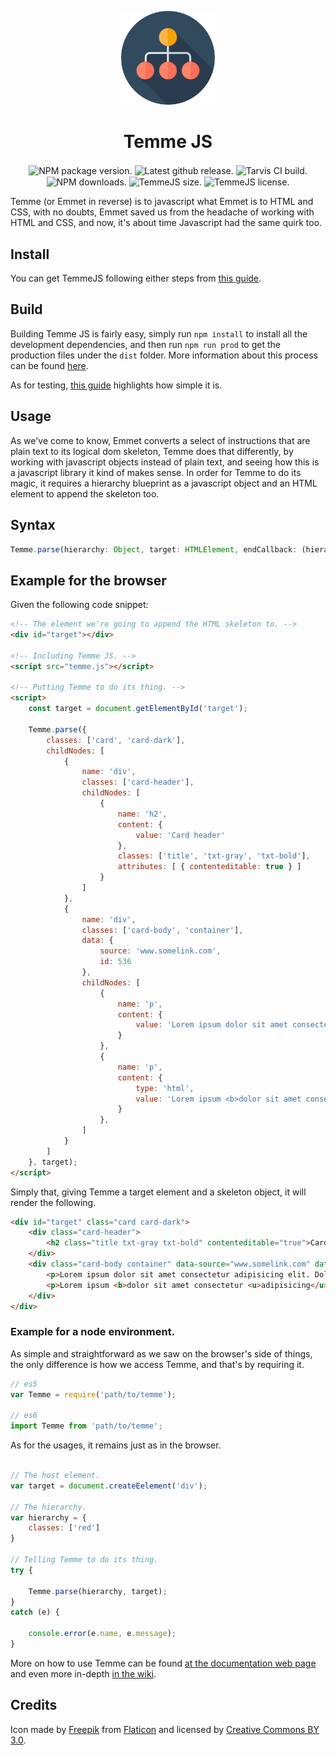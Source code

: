 <p align="center">
    <img src="docs/assets/img/logo.svg" width=150 />
    <h1 align="center">Temme JS</h1>
    <p align="center">
        <img align="center" src="https://img.shields.io/npm/v/temmejs.svg" alt="NPM package version.">
        <img align="center" src="https://img.shields.io/github/release/EOussama/temmejs.svg" alt="Latest github release.">
        <img align="center" src="https://img.shields.io/travis/com/EOussama/temmejs.svg" alt="Tarvis CI build.">
        <img align="center" src="https://img.shields.io/npm/dt/temmejs.svg" alt="NPM downloads.">
        <img align="center" src="https://img.shields.io/github/size/EOussama/temmejs/dist/temme.js.svg" alt="TemmeJS size.">
        <img align="center" src="https://img.shields.io/github/license/EOussama/temmejs.svg" alt="TemmeJS license.">
    </p>
</p>



Temme (or Emmet in reverse) is to javascript what Emmet is to HTML and CSS, with no doubts, Emmet saved us from the headache of working with HTML and CSS, and now, it's about time Javascript had the same quirk too.


## Install

You can get TemmeJS following either steps from [this guide](https://github.com/EOussama/temmejs/wiki/Temme-install).


## Build

Building Temme JS is fairly easy, simply run `npm install` to install all the development dependencies, and then run `npm run prod` to get the production files under the `dist` folder. More information about this process can be found [here](https://github.com/EOussama/temmejs/wiki/Temme-build).

As for testing, [this guide](https://github.com/EOussama/temmejs/wiki/Temme-tests) highlights how simple it is.


## Usage

As we've come to know, Emmet converts a select of instructions that are plain text to its logical dom skeleton, Temme does that differently, by working with javascript objects instead of plain text, and seeing how this is a javascript library it kind of makes sense.
In order for Temme to do its magic, it requires a hierarchy blueprint as a javascript object and an HTML element to append the skeleton too.


## Syntax
```js
Temme.parse(hierarchy: Object, target: HTMLElement, endCallback: (hierarchy: Hierarchy) => void, nodeCallback: (temmeId: string, hierarchy: Hierarchy) => void);
```


## Example for the browser

Given the following code snippet:
```html
<!-- The element we're going to append the HTML skeleton to. -->
<div id="target"></div>

<!-- Including Temme JS. -->
<script src="temme.js"></script>

<!-- Putting Temme to do its thing. -->
<script>
    const target = document.getElementById('target');

    Temme.parse({
        classes: ['card', 'card-dark'],
        childNodes: [
            {
                name: 'div',
                classes: ['card-header'],
                childNodes: [
                    {
                        name: 'h2',
                        content: {
                            value: 'Card header'
                        },
                        classes: ['title', 'txt-gray', 'txt-bold'],
                        attributes: [ { contenteditable: true } ]
                    }
                ]
            },
            {
                name: 'div',
                classes: ['card-body', 'container'],
                data: {
                    source: 'www.somelink.com',
                    id: 536
                },
                childNodes: [
                    {
                        name: 'p',
                        content: {
                            value: 'Lorem ipsum dolor sit amet consectetur adipisicing elit. Dolores aspernatur deserunt assumenda in officiis dolore, perspiciatis nam soluta iste odit?',
                        }
                    },
                    {
                        name: 'p',
                        content: {
                            type: 'html',
                            value: 'Lorem ipsum <b>dolor sit amet consectetur <u>adipisicing</u></b> elit. Dolores aspernatur <span class="link">deserunt</span> assumenda in officiis dolore, <mark>perspiciatis</mark> nam soluta iste odit?',
                        }
                    },
                ]
            }
        ]
    }, target);
</script>
```

Simply that, giving Temme a target element and a skeleton object, it will render the following.

```html
<div id="target" class="card card-dark">
    <div class="card-header">
        <h2 class="title txt-gray txt-bold" contenteditable="true">Card header</h2>
    </div>
    <div class="card-body container" data-source="www.somelink.com" data-id="536">
        <p>Lorem ipsum dolor sit amet consectetur adipisicing elit. Dolores aspernatur deserunt assumenda in officiis dolore, perspiciatis nam soluta iste odit?</p>
        <p>Lorem ipsum <b>dolor sit amet consectetur <u>adipisicing</u></b> elit. Dolores aspernatur <span class="link">deserunt</span> assumenda in officiis dolore, <mark>perspiciatis</mark> nam soluta iste odit?</p>
    </div>
</div>
```

### Example for a node environment.

As simple and straightforward as we saw on the browser's side of things, the only difference is how we access Temme, and that's by requiring it.

```js
// es5
var Temme = require('path/to/temme');

// es6
import Temme from 'path/to/temme';
```

As for the usages, it remains just as in the browser.

```js

// The host element.
var target = document.createEelement('div');

// The hierarchy.
var hierarchy = {
    classes: ['red']
}

// Telling Temme to do its thing.
try {

    Temme.parse(hierarchy, target);
}
catch (e) {

    console.error(e.name, e.message);
}
```

More on how to use Temme can be found [at the documentation web page](https://eoussama.github.io/temmejs/) and even more in-depth [in the wiki](https://github.com/EOussama/temmejs/wiki).


## Credits

Icon made by [Freepik](https://www.freepik.com/) from [Flaticon](https://www.flaticon.com) and licensed by [Creative Commons BY 3.0](http://creativecommons.org/licenses/by/3.0/).
